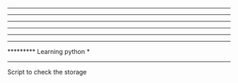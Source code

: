 ***************************
***************************
***************************
***************************
***************************
***************************
********* Learning python *
***************************


Script to check the storage



